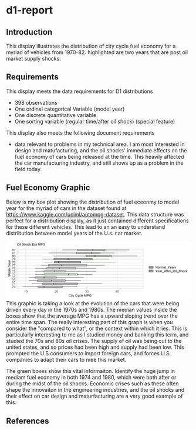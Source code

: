 d1-report
================

Introduction
------------

This display illustrates the distribution of city cycle fuel economy for a myriad of vehicles from 1970-82. highlighted are two years that are post oil market supply shocks.

Requirements
------------

This display meets the data requirements for D1 distributions

-   398 observations
-   One ordinal categorical Variable (model year)
-   One discrete quantitative variable
-   One sorting variable (regular time/after oil shock) (special feature)

This display also meets the following document requirements

-   data relevant to problems in my technical area. I am most interested in design and matufacturing, and the oil shocks' immediate effects on the fuel economy of cars being released at the time. This heavily affected the car manufacturing industry, and still shows up as a problem in the field today.

Fuel Economy Graphic
--------------------

Below is my box plot showing the distribution of fuel eceonmy to model year for the myriad of cars in the dataset found at <https://www.kaggle.com/uciml/autompg-dataset>. This data structure was perfect for a distribution display, as it just contained different specifications for these different vehicles. This lead to an an easy to understand distribution between model years of the U.s. car market.

<img src="../figures/d1-mpg-figure.png" width="2400" /> This graphic is taking a look at the evolution of the cars that were being driven every day in the 1970s and 1980s. The median values inside the boxes show that the average MPG has a upward sloping trend over the entire time span. The really interesting part of this graph is when you consider the "compared to what", or the context within which it lies. This is particularly interesting to me as I studied money and banking this term, and studied the 70s and 80s oil crises. The supply of oil was being cut to the united states, and so prices had been high and supply had been low. This prompted the U.S.consumers to import foreign cars, and forces U.S. companies to adapt their cars to mee this market.

The green boxes show this vital informaiton. Identify the huge jump in mediam fuel economy in both 1974 and 1980, which were both after or during the midst of the oil shocks. Economic crises such as these often shape the innovaiton in the engineering industries, and the oil shocks and their effect on car design and maturfacturing are a very good example of this.

References
----------
